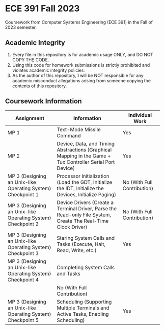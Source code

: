 # ECE 391 Fall 2023
 Coursework from Computer Systems Engineering (ECE 391) in the Fall of 2023 semester. 

## Academic Integrity
1. Every file in this repository is for academic usage ONLY, and DO NOT COPY THE CODE. 
2. Using this code for homework submissions is strictly prohibited and violates academic integrity policies.
3. As the author of this repository, I will be NOT responsible for any academic misconduct allegations arising from someone copying the contents of this repository. 

## Coursework Information
| Assignment      | Information     | Individual Work     |
|-----------|-----------|-----------|
| MP 1      | Text-Mode Missile Command        | Yes |
| MP 2      | Device, Data, and Timing Abstractions (Graphical Mapping in the Game + Tux Controller Serial Port Device)       | Yes |
| MP 3 (Designing an Unix-like Operating System) Checkpoint 1     | Processor Initialization (Load the GDT, Initialize the IDT, Initialize the Devices, Initialize Paging)     | No (With Full Contribution) |
| MP 3 (Designing an Unix-like Operating System) Checkpoint 2     | Device Drivers (Create a Terminal Driver, Parse the Read-only File System, Create The Real-Time Clock Driver)      | No (With Full Contribution) |
| MP 3 (Designing an Unix-like Operating System) Checkpoint 3     | Staring System Calls and Tasks (Execute, Halt, Read, Write, etc.)      | Yes |
| MP 3 (Designing an Unix-like Operating System) Checkpoint 4     | Completing System Calls and Tasks
      | No (With Full Contribution) |
| MP 3 (Designing an Unix-like Operating System) Checkpoint 5     | Scheduling (Supporting Multiple Terminals and Active Tasks, Enabling Scheduling)      | Yes |
